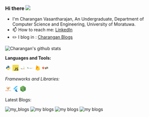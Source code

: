 ### Hi there <img src="https://media.giphy.com/media/hvRJCLFzcasrR4ia7z/giphy.gif" width="25px">

<!--
**charangan/charangan** is a ✨ _special_ ✨ repository because its `README.md` (this file) appears on your GitHub profile.-->

- I'm Charangan Vasantharajan, An Undergraduate, Department of Computer Science and Engineering, University of Moratuwa.
- 📫 How to reach me: [LinkedIn](www.linkedin.com/in/charangan)
- :pencil2:  I blog in : [Charangan Blogs](https://charangan.medium.com/)

![Charangan's github stats](https://github-readme-stats.vercel.app/api?username=chaarangan&show_icons=true&theme=radical)


**Languages and Tools:**  


<code><img height="20" src="https://raw.githubusercontent.com/github/explore/80688e429a7d4ef2fca1e82350fe8e3517d3494d/topics/python/python.png"></code>
<code><img height="20" src="https://raw.githubusercontent.com/github/explore/80688e429a7d4ef2fca1e82350fe8e3517d3494d/topics/javascript/javascript.png"></code>
<code><img height="20" src="https://raw.githubusercontent.com/github/explore/80688e429a7d4ef2fca1e82350fe8e3517d3494d/topics/mysql/mysql.png"></code>
<code><img height="20" src="https://raw.githubusercontent.com/github/explore/80688e429a7d4ef2fca1e82350fe8e3517d3494d/topics/mongodb/mongodb.png"></code>
<code><img height="20" src="https://raw.githubusercontent.com/github/explore/80688e429a7d4ef2fca1e82350fe8e3517d3494d/topics/firebase/firebase.png"></code>
<code><img height="20" src="https://raw.githubusercontent.com/github/explore/80688e429a7d4ef2fca1e82350fe8e3517d3494d/topics/git/git.png"></code>

**Frameworks and Libraries*:*


<code><img height="20" src="https://raw.githubusercontent.com/github/explore/80688e429a7d4ef2fca1e82350fe8e3517d3494d/topics/tensorflow/tensorflow.png"></code>
<code><img height="20" src="https://raw.githubusercontent.com/github/explore/80688e429a7d4ef2fca1e82350fe8e3517d3494d/topics/flutter/flutter.png"></code>
<code><img height="20" src="https://raw.githubusercontent.com/github/explore/80688e429a7d4ef2fca1e82350fe8e3517d3494d/topics/nodejs/nodejs.png"></code>

Latest Blogs:

![my_blogs](https://github-readme-medium-recent-article.vercel.app/medium/@charangan/0)
![my blogs](https://github-readme-medium-recent-article.vercel.app/medium/@charangan/1)
![my blogs](https://github-readme-medium-recent-article.vercel.app/medium/@charangan/2)
![my blogs](https://github-readme-medium-recent-article.vercel.app/medium/@charangan/3)


